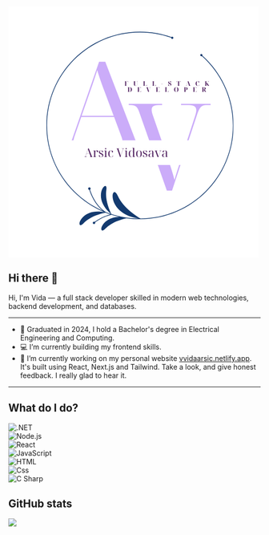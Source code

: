 <img src = "twopurplewhite.png" alt = "Arsic Vidosava" style = "display:flex; text-align: center;"/>

## Hi there 👋

Hi, I'm Vida — a full stack developer skilled in modern web technologies, backend development, and databases.

---

- 🎒 Graduated in 2024, I hold a Bachelor's degree in Electrical Engineering and Computing.
- 💻 I’m currently building my frontend skills.
- 🚀 I’m currently working on my personal website <a href = "https://vvidaarsic.netlify.app">vvidaarsic.netlify.app</a>. It's built using React, Next.js and Tailwind. Take a look, and give honest feedback. I really glad to hear it.

---

## What do I do?

<div style="display:flex; flex-direction:column; flex-wrap: wrap;">
<img alt=".NET" src="https://img.shields.io/badge/.NET-512BD4?logo=dotnet&amp;logoColor=white&amp;style=for-the-badge" style="max-width: 100%;">
<img alt="Node.js" src="https://img.shields.io/badge/node.js-5FA04E?logo=nodedotjs&amp;logoColor=white&amp;style=for-the-badge" style="max-width: 100%;">
<img alt="React" src="https://camo.githubusercontent.com/69d557a67c0211646ca133f7ed5cb6f55c2ca9b3d731da7abfc634ec5b37ed03/68747470733a2f2f696d672e736869656c64732e696f2f62616467652f52656163742d3631444146423f6c6f676f3d7265616374266c6f676f436f6c6f723d7768697465267374796c653d666f722d7468652d6261646765" data-canonical-src="https://img.shields.io/badge/React-61DAFB?logo=react&amp;logoColor=white&amp;style=for-the-badge" style="max-width: 100%;">
<img alt="JavaScript" src="https://camo.githubusercontent.com/09d2cd0833f3c12453301969446092d1279b695f04ced2e33a03717dd0b21078/68747470733a2f2f696d672e736869656c64732e696f2f62616467652f4a6176615363726970742d4637444631453f6c6f676f3d6a617661736372697074266c6f676f436f6c6f723d7768697465267374796c653d666f722d7468652d6261646765" data-canonical-src="https://img.shields.io/badge/JavaScript-F7DF1E?logo=javascript&amp;logoColor=white&amp;style=for-the-badge" style="max-width: 100%;">
<img alt="HTML" src="https://camo.githubusercontent.com/b8dcfa69718e4b74218f960ea310e4324efb2b38b0d613a2823d012954f5cd65/68747470733a2f2f696d672e736869656c64732e696f2f62616467652f48544d4c2d4533344632363f6c6f676f3d68746d6c35266c6f676f436f6c6f723d7768697465267374796c653d666f722d7468652d6261646765" data-canonical-src="https://img.shields.io/badge/HTML-E34F26?logo=html5&amp;logoColor=white&amp;style=for-the-badge" style="max-width: 100%;">
<img alt="Css" src="https://camo.githubusercontent.com/724629fc0bdbcfc63926697b4bed8e63481af2a44a22f2bb4c8c4ed71ec9317c/68747470733a2f2f696d672e736869656c64732e696f2f62616467652f4353532d3135373242363f6c6f676f3d63737333266c6f676f436f6c6f723d7768697465267374796c653d666f722d7468652d6261646765" data-canonical-src="https://img.shields.io/badge/CSS-1572B6?logo=css3&amp;logoColor=white&amp;style=for-the-badge" style="max-width: 100%;">
<img alt="C Sharp" src="https://camo.githubusercontent.com/b2ac23b96deab780b5f50492979907f09fac81d27691d9543a921ac48204dd5c/68747470733a2f2f696d672e736869656c64732e696f2f62616467652f432532332d3233393132303f6c6f676f3d632d7368617270266c6f676f436f6c6f723d7768697465267374796c653d666f722d7468652d6261646765" data-canonical-src="https://img.shields.io/badge/C%23-239120?logo=c-sharp&amp;logoColor=white&amp;style=for-the-badge" style="max-width: 100%;">
</div>

## GitHub stats

<p>
<img style="text-align:center" src="https://github-readme-stats.vercel.app/api?username=vidosava98&amp;count_private=true&amp;title_color=FD9047&amp;icon_color=cbacf9&amp;text_color=0C2233&amp;custom_title=Vida+Arsic's+GitHub+Stats&amp;show_icons=true" 
style="max-width: 100%;">
</p>

<!--
**Vidosava98/Vidosava98** is a ✨ _special_ ✨ repository because its `README.md` (this file) appears on your GitHub profile.

Here are some ideas to get you started:

- 🔭 I’m currently working on ...
- 🌱 I’m currently learning ...
- 👯 I’m looking to collaborate on ...
- 🤔 I’m looking for help with ...
- 💬 Ask me about ...
- 📫 How to reach me: ...
- 😄 Pronouns: ...
- ⚡ Fun fact: ...
-->
